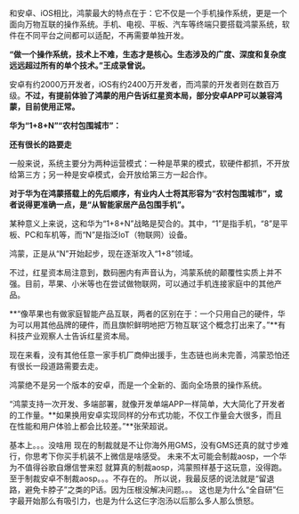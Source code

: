 和安卓、iOS相比，鸿蒙最大的特点在于：它不仅是一个手机操作系统，更是一个面向万物互联的操作系统。手机、电视、平板、汽车等终端只要搭载鸿蒙系统，软件在不同平台之间都可以适配，不再需要单独开发。



**“做一个操作系统，技术上不难，生态才是核心。生态涉及的广度、深度和复杂度远远超过所有的单个技术。”王成录曾说。**

安卓有约2000万开发者，iOS有约2400万开发者，而鸿蒙的开发者则在数百万级。**不过，有提前体验了鸿蒙的用户告诉红星资本局，部分安卓APP可以兼容鸿蒙，目前使用正常。**

**华为“1+8+N”“农村包围城市”：**

**还有很长的路要走**

一般来说，系统主要分为两种运营模式：一种是苹果的模式，软硬件都抓，不开放给第三方；另一种是安卓模式，会开放给第三方一起合作。

**对于华为在鸿蒙搭载上的先后顺序，有业内人士将其形容为“农村包围城市”，或者说得更准确一点，是“从智能家居产品包围手机”。**

某种意义上来说，这和华为“1+8+N”战略是契合的。其中，“1”是指手机，“8”是平板、PC和车机等，而“N”是指泛IoT（物联网）设备。

鸿蒙，正是从“N”开始起步，现在逐渐攻入“1+8”领域。

不过，红星资本局注意到，数码圈内有声音认为，鸿蒙系统的颠覆性实质上并不强。目前，苹果、小米等也在尝试做物联网，可以通过手机连接家庭中的其他产品。

**“像苹果也有做家庭智能产品互联，两者的区别在于：一个只用自己的硬件，华为可以用其他品牌的硬件，而且旗帜鲜明地把‘万物互联’这个概念打出来了。”**有科技产业观察人士告诉红星资本局。

现在来看，没有其他任意一家手机厂商伸出援手，生态链也尚未完善，鸿蒙恐怕还有很长一段道路需要去走。

鸿蒙绝不是另一个版本的安卓，而是一个全新的、面向全场景的操作系统。

“鸿蒙支持一次开发、多端部署，就像开发单端APP一样简单，大大简化了开发者的工作量。**如果换用安卓实现同样的分布式功能，不仅工作量会大很多，而且在性能和用户体验上都会比较差。”**张荣超说。



基本上。。。没啥用
现在的制裁就是不让你海外用GMS，没有GMS还真的就寸步难行，你思考下你买手机装不上微信是啥感受。
未来不太可能会制裁aosp，一个华为不值得谷歌自爆信誉来怼
就算真的制裁aosp，鸿蒙照样基于这玩意，没得跑。
至于制裁安卓不制裁aosp。。。不存在的。
所以说，我最反感的说法就是“留退路，避免卡脖子”之类的P话。因为压根没解决问题。。。
这也是为什么“全自研”仨字最开始那么有吸引力，也是为什么这仨字泡汤以后那么多人那么愤怒。